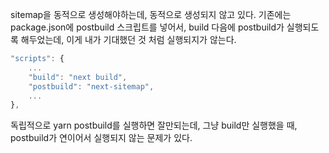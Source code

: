 sitemap을 동적으로 생성해야하는데, 동적으로 생성되지 않고 있다. 
기존에는 package.json에 postbuild 스크립트를 넣어서, build 다음에 postbuild가 실행되도록 해두었는데, 
이게 내가 기대했던 것 처럼 실행되지가 않는다. 

```javascript
"scripts": {
	...
	"build": "next build",
	"postbuild": "next-sitemap",
	...
},
```

독립적으로 yarn postbuild를 실행하면 잘만되는데, 그냥 build만 실행했을 때, postbuild가 연이어서 실행되지 않는 문제가 있다.  

